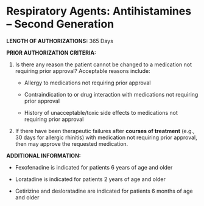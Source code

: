 # Respiratory Agents: Antihistamines – Second Generation

**LENGTH OF AUTHORIZATIONS:** 365 Days

**PRIOR AUTHORIZATION CRITERIA:**

1. Is there any reason the patient cannot be changed to a medication not requiring prior approval? Acceptable reasons include:

    - Allergy to medications not requiring prior approval

    - Contraindication to or drug interaction with medications not requiring prior approval

    - History of unacceptable/toxic side effects to medications not requiring prior approval

2. If there have been therapeutic failures after **courses of treatment** (e.g., 30 days for allergic rhinitis) with medication not requiring prior approval, then may approve the requested medication.

**ADDITIONAL INFORMATION:**

- Fexofenadine is indicated for patients 6 years of age and older

- Loratadine is indicated for patients 2 years of age and older

- Cetirizine and desloratadine are indicated for patients 6 months of age and older
